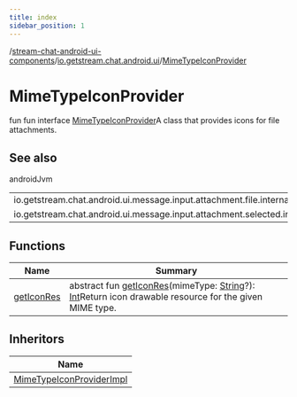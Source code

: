 ```yaml
---
title: index
sidebar_position: 1
---
```

/[stream-chat-android-ui-components](../../index.md)/[io.getstream.chat.android.ui](../index.md)/[MimeTypeIconProvider](index.md)  
  
  
  
# MimeTypeIconProvider  
fun fun interface [MimeTypeIconProvider](index.md)A class that provides icons for file attachments.  
  
## See also  
  
androidJvm  
  
| | |
|---|---|
| <a name="io.getstream.chat.android.ui/MimeTypeIconProvider///PointingToDeclaration/"></a>io.getstream.chat.android.ui.message.input.attachment.file.internal.FileAttachmentAdapter.FileAttachmentViewHolder| <a name="io.getstream.chat.android.ui/MimeTypeIconProvider///PointingToDeclaration/"></a>|
| <a name="io.getstream.chat.android.ui/MimeTypeIconProvider///PointingToDeclaration/"></a>io.getstream.chat.android.ui.message.input.attachment.selected.internal.SelectedFileAttachmentAdapter.SelectedFileAttachmentViewHolder| <a name="io.getstream.chat.android.ui/MimeTypeIconProvider///PointingToDeclaration/"></a>|
  
  
  
## Functions  
  
|  Name |  Summary | 
|---|---|
| <a name="io.getstream.chat.android.ui/MimeTypeIconProvider/getIconRes/#kotlin.String?/PointingToDeclaration/"></a>[getIconRes](getIconRes.md)| <a name="io.getstream.chat.android.ui/MimeTypeIconProvider/getIconRes/#kotlin.String?/PointingToDeclaration/"></a>abstract fun [getIconRes](getIconRes.md)(mimeType: [String](https://kotlinlang.org/api/latest/jvm/stdlib/kotlin/-string/index.html)?): [Int](https://kotlinlang.org/api/latest/jvm/stdlib/kotlin/-int/index.html)Return icon drawable resource for the given MIME type.|
  
  
## Inheritors  
  
|  Name | 
|---|
| <a name="io.getstream.chat.android.ui/MimeTypeIconProviderImpl///PointingToDeclaration/"></a>[MimeTypeIconProviderImpl](../MimeTypeIconProviderImpl/index.md)|

